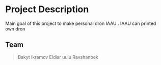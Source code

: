 # Project Description 

Main goal of this project to make personal dron IAAU . IAAU can printed own dron

## Team 
> Bakyt Ikramov
> Eldiar uulu Ravshanbek

